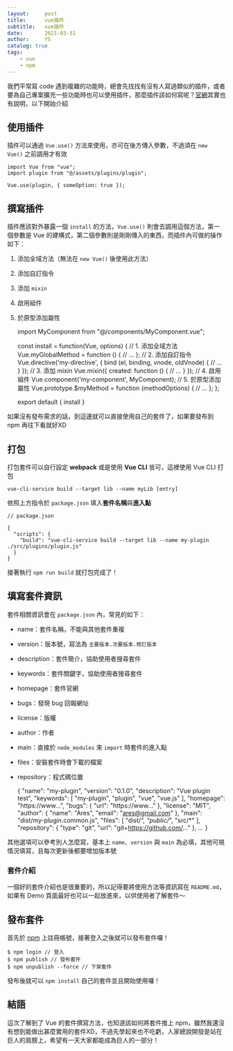 ```yaml
---
layout:     post
title:      vue插件
subtitle:   vue插件
date:       2021-03-31
author:     YS
catalog: true
tags:
    - vue
    - npm
---
```

我們平常寫 code 遇到複雜的功能時，總會先找找有沒有人寫過類似的插件，或者要為自己專案擴充一些功能時也可以使用插件，那麼插件該如何寫呢？[官網](https://cn.vuejs.org/v2/guide/plugins.html)其實也有說明，以下開始介紹

## 使用插件

插件可以通過 `Vue.use()` 方法來使用，亦可在後方傳入參數，不過須在 `new Vue()` 之前調用才有效

    import Vue from "vue";
    import plugin from "@/assets/plugins/plugin";
    
    Vue.use(plugin, { someOption: true });
    

## 撰寫插件

插件應該對外暴露一個 `install` 的方法，`Vue.use()` 則會去調用這個方法，第一個參數是 Vue 的建構式，第二個參數則是剛剛傳入的東西，而插件內可做的操作如下：

1.  添加全域方法（無法在 `new Vue()` 後使用此方法）
2.  添加自訂指令
3.  添加 `mixin`
4.  啟用組件
5.  於原型添加屬性

    import MyComponent from "@/components/MyComponent.vue";
    
    const install = function(Vue, options) {
      // 1. 添加全域方法
      Vue.myGlobalMethod = function () {
        // ...
      };
      // 2. 添加自訂指令
      Vue.directive('my-directive', {
        bind (el, binding, vnode, oldVnode) {
          // ...
        }
      });
      // 3. 添加 mixin
      Vue.mixin({
        created: function () {
          // ...
        }
      });
      // 4. 啟用組件
      Vue.component('my-component', MyComponent);
      // 5. 於原型添加屬性
      Vue.prototype.$myMethod = function (methodOptions) {
        // ...
      };
    };
    
    export default { install }
    

如果沒有發布需求的話，到這邊就可以直接使用自己的套件了，如果要發布到 npm 再往下看就好XD

## 打包

打包套件可以自行設定 **webpack** 或是使用 **Vue CLI** 皆可，這裡使用 Vue CLI 打包

    vue-cli-service build --target lib --name myLib [entry]
    

依照上方指令於 `package.json` 填入**套件名稱**與**進入點**

    // package.json
    
    {
      "scripts": {
        "build": "vue-cli-service build --target lib --name my-plugin ./src/plugins/plugin.js"
      }
    }
    

接著執行 `npm run build` 就打包完成了！

## 填寫套件資訊

套件相關資訊會在 `package.json` 內，常見的如下：

-   name：套件名稱，不能與其他套件重複
-   version：版本號，寫法為 `主要版本.次要版本.修訂版本`
-   description：套件簡介，協助使用者搜尋套件
-   keywords：套件關鍵字，協助使用者搜尋套件
-   homepage：套件官網
-   bugs：發現 bug 回報網址
-   license：版權
-   author：作者
-   main：直接於 `node_modules` 來 `import` 時套件的進入點
-   files：安裝套件時會下載的檔案
-   repository：程式碼位置

    {
      "name": "my-plugin",
      "version": "0.1.0",
      "description": "Vue plugin test",
      "keywords": [
        "my-plugin",
        "plugin",
        "vue",
        "vue.js"
      ],
      "homepage": "https://www...",
      "bugs": {
        "url": "https://www..."
      },
      "license": "MIT",
      "author": {
        "name": "Ares",
        "email": "ares@gmail.com"
      },
      "main": "dist/my-plugin.common.js",
      "files": [
        "dist/*",
        "public/*",
        "src/*"
      ],
      "repository": {
        "type": "git",
        "url": "git+https://github.com/..."
      },
      ...
    }
    

其他選項可以參考別人怎麼寫，基本上 `name`、`version` 與 `main` 為必填，其他可視情況填寫，且每次更新後都要增加版本號

### 套件介紹

一個好的套件介紹也是很重要的，所以記得要將使用方法等資訊寫在 `README.md`，如果有 Demo 頁面最好也可以一起放進來，以供使用者了解套件～

## 發布套件

首先於 [npm](https://www.npmjs.com/) 上註冊帳號，接著登入之後就可以發布套件囉！

    $ npm login // 登入
    $ npm publish // 發布套件
    $ npm unpublish --force // 下架套件
    

發布後就可以 `npm install` 自己的套件並且開始使用囉！

## 結語

這次了解到了 Vue 的套件撰寫方法，也知道該如何將套件推上 npm，雖然我還沒有想到能做出甚麼實用的套件XD，不過先學起來也不吃虧，人家總說開發是站在巨人的肩膀上，希望有一天大家都能成為巨人的一部分！